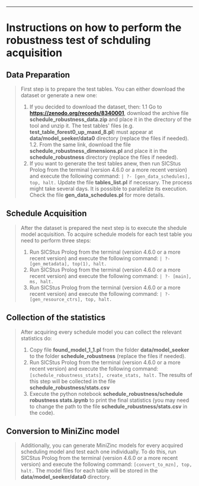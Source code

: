 ---------------------------------------------------------------------------------
# Instructions on how to perform the robustness test of schduling acquisition

## Data Preparation

>First step is to prepare the test tables. You can either download the dataset or generate a new one:
>1. If you decided to download the dataset, then:
>1.1 Go to **https://zenodo.org/records/8340001**, download the archive file **schedule_robustness_data.zip** and place it in the directory of the tool and unzip it. The test tables' files (e.g. **test_table_forest0_up_maxd_8.pl**) must appear at **data/model_seeker/data0** directory (replace the files if needed).
>1.2. From the same link, download the file **schedule_robustness_dimensions.pl** and place it in the **schedule_robustness** directory (replace the files if needed).
>2. If you want to generate the test tables anew, then run SICStus Prolog from the terminal (version 4.6.0 or a more recent version) and execute the following command:
>    `| ?- [gen_data_schedules], top, halt.`
> Update the file **tables_list.pl** if necessary.
> The process might take several days. It is possible to parallelize its execution. Check the file **gen_data_schedules.pl** for more details.



## Schedule Acquisition

>After the dataset is prepared the next step is to execute the shedule model acquisition. To acquire schedule models for each test table you need to perform three steps:
>1. Run SICStus Prolog from the terminal (version 4.6.0 or a more recent version) and execute the following command:
>   `| ?- [gen_metadata], top(1), halt.`
>2. Run SICStus Prolog from the terminal (version 4.6.0 or a more recent version) and execute the following command:
>   `| ?- [main], ms, halt.`
>3. Run SICStus Prolog from the terminal (version 4.6.0 or a more recent version) and execute the following command:
>   `| ?- [gen_resource_ctrs], top, halt.`




## Collection of the statistics

>After acquiring every schedule model you can collect the relevant statistics do:
>1. Copy file **found_model_1_1.pl** from the folder **data/model_seeker** to the folder **schedule_robustness** (replace the files if needed).
>2. Run SICStus Prolog from the terminal (version 4.6.0 or a more recent version) and execute the following command:
>   `[schedule_robustness_stats], create_stats, halt.`
>The results of this step will be collected in the file **schedule_robustness/stats.csv**
>3. Execute the python notebook **schedule_robustness/schedule robustness stats.ipynb** to print the final statistics (you may need to change the path to the file **schedule_robustness/stats.csv** in the code).




## Conversion to MiniZinc model

>Additionally, you can generate MiniZinc models for every acquired scheduling model and test each one individually. To do this, run SICStus Prolog from the terminal (version 4.6.0 or a more recent version) and execute the following command:
>   `[convert_to_mzn], top, halt.`
>The model files for each table will be stored in the **data/model_seeker/data0** directory.